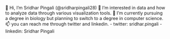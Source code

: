 👋 Hi, I’m Sridhar Pingali (@sridharpingali28)
👀 I’m interested in data and how to analyze data through various visualization tools.
🌱 I’m currently pursuing a degree in biology but planning to switch to a degree in computer science.
📫 you can reach me through twitter and linkedin. 
    - twitter: sridhar.pingali
    - linkedin: Sridhar Pingali

<!---
sridharpingali28/sridharpingali28 is a ✨ special ✨ repository because its `README.md` (this file) appears on your GitHub profile.
You can click the Preview link to take a look at your changes.
--->
